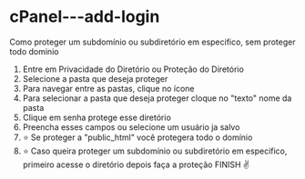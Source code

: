 # cPanel---add-login
Como proteger um subdomínio ou subdiretório em especifico, sem proteger todo dominio

1. Entre em Privacidade do Diretório ou Proteção do Diretório
2. Selecione a pasta que deseja proteger
3. Para navegar entre as pastas, clique no ícone
4. Para selecionar a pasta que deseja proteger cloque no "texto" nome da pasta
5. Clique em senha protege esse diretório
6. Preencha esses campos ou selecione um usuário ja salvo
7. ⭐ Se proteger a "public_html" você protegera todo o domínio
8. ⭐ Caso queira proteger um subdomínio ou subdiretório em especifico, primeiro acesse o diretório depois faça a proteção
FINISH ✌

